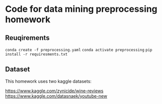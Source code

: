 # Code for data mining preprocessing homework

## Reuqirements

`conda create -f preprocessing.yaml`
`conda activate preprocessing`
`pip install -r requiresments.txt`

## Dataset

This homework uses two kaggle datasets:

https://www.kaggle.com/zynicide/wine-reviews
https://www.kaggle.com/datasnaek/youtube-new

